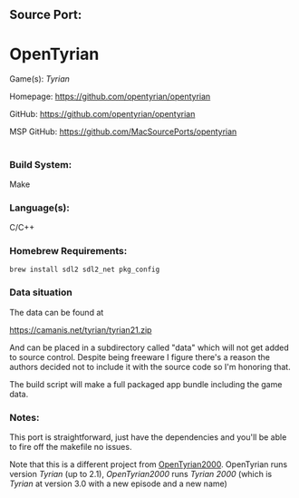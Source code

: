 ## Source Port:
# OpenTyrian

Game(s): *Tyrian*

Homepage: https://github.com/opentyrian/opentyrian

GitHub: https://github.com/opentyrian/opentyrian

MSP GitHub: https://github.com/MacSourcePorts/opentyrian

#
### Build System: 
Make

### Language(s):
C/C++

### Homebrew Requirements:

```
brew install sdl2 sdl2_net pkg_config
```
### Data situation
The data can be found at

https://camanis.net/tyrian/tyrian21.zip

And can be placed in a subdirectory called "data" which will not get added to source control. Despite being freeware I figure there's a reason the authors decided not to include it with the source code so I'm honoring that. 

The build script will make a full packaged app bundle including the game data.

### Notes:
This port is straightforward, just have the dependencies and you'll be able to fire off the makefile no issues.

Note that this is a different project from [OpenTyrian2000](OpenTyrian2000.md). OpenTyrian runs version *Tyrian* (up to 2.1), *OpenTyrian2000* runs *Tyrian 2000* (which is *Tyrian* at version 3.0 with a new episode and a new name)